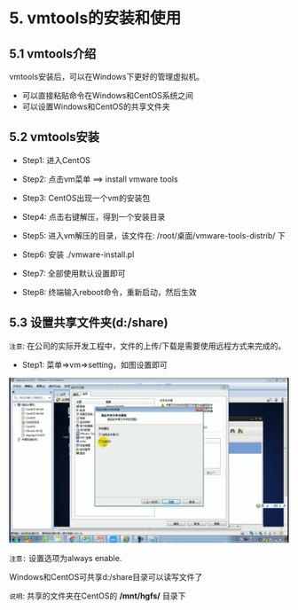 # 5. vmtools的安装和使用

## 5.1 vmtools介绍
vmtools安装后，可以在Windows下更好的管理虚拟机。

* 可以直接粘贴命令在Windows和CentOS系统之间
* 可以设置Windows和CentOS的共享文件夹


## 5.2 vmtools安装

* Step1: 进入CentOS

* Step2: 点击vm菜单 ==> install vmware tools

* Step3: CentOS出现一个vm的安装包

* Step4: 点击右键解压，得到一个安装目录

* Step5: 进入vm解压的目录，该文件在: /root/桌面/vmware-tools-distrib/ 下

* Step6: 安装 ./vmware-install.pl

* Step7: 全部使用默认设置即可

* Step8: 终端输入reboot命令，重新启动，然后生效


## 5.3 设置共享文件夹(d:/share)

`注意`: 在公司的实际开发工程中，文件的上传/下载是需要使用远程方式来完成的。

* Step1: 菜单=>vm=>setting，如图设置即可

![虚拟机设置共享文件夹](assets/虚拟机设置共享文件夹.png)


`注意:` 设置选项为always enable.

Windows和CentOS可共享d:/share目录可以读写文件了

`说明`: 共享的文件夹在CentOS的 **/mnt/hgfs/** 目录下





